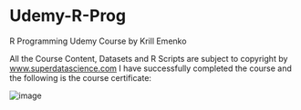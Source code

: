 # Udemy-R-Prog
R Programming Udemy Course by Krill Emenko

All the Course Content, Datasets and R Scripts are subject to copyright by <lin>www.superdatascience.com</link>
I have successfully completed the course and the following is the course certificate:

![image](https://github.com/VIROOPAKSHC/Udemy-R-Prog/assets/69083163/9eb758e0-44cf-4e2b-89ab-b9efe00a2b42)
